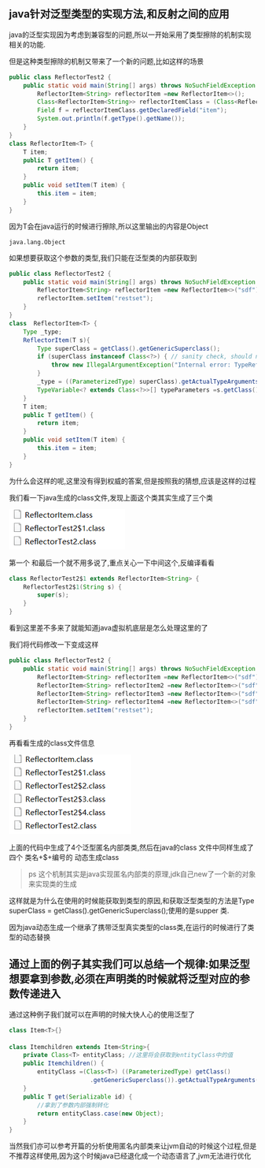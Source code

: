 
## java针对泛型类型的实现方法,和反射之间的应用

java的泛型实现因为考虑到兼容型的问题,所以一开始采用了类型擦除的机制实现相关的功能.

但是这种类型擦除的机制又带来了一个新的问题,比如这样的场景

```java
public class ReflectorTest2 {
    public static void main(String[] args) throws NoSuchFieldException {
        ReflectorItem<String> reflectorItem =new ReflectorItem<>();
        Class<ReflectorItem<String>> reflectorItemClass = (Class<ReflectorItem<String>>) reflectorItem.getClass();
        Field f = reflectorItemClass.getDeclaredField("item");
        System.out.println(f.getType().getName());
    }
}
class ReflectorItem<T> {
    T item;
    public T getItem() {
        return item;
    }
    public void setItem(T item) {
        this.item = item;
    }
}
```

因为T会在java运行的时候进行擦除,所以这里输出的内容是Object

```shell
java.lang.Object
```

如果想要获取这个参数的类型,我们只能在泛型类的内部获取到

```java
public class ReflectorTest2 {
    public static void main(String[] args) throws NoSuchFieldException {
        ReflectorItem<String> reflectorItem =new ReflectorItem<>("sdf"){};
        reflectorItem.setItem("restset");
    }
}
class  ReflectorItem<T> {
    Type _type;
    ReflectorItem(T s){
        Type superClass = getClass().getGenericSuperclass();
        if (superClass instanceof Class<?>) { // sanity check, should never happen
            throw new IllegalArgumentException("Internal error: TypeReference constructed without actual type information");
        }
        _type = ((ParameterizedType) superClass).getActualTypeArguments()[0];
        TypeVariable<? extends Class<?>>[] typeParameters =s.getClass().getTypeParameters();
    }
    T item;
    public T getItem() {
        return item;
    }
    public void setItem(T item) {
        this.item = item;
    }
}
```

为什么会这样的呢,这里没有得到权威的答案,但是按照我的猜想,应该是这样的过程

我们看一下java生成的class文件,发现上面这个类其实生成了三个类

![](blogimg/java/11.jpg)

第一个 和最后一个就不用多说了,重点关心一下中间这个,反编译看看

```java
class ReflectorTest2$1 extends ReflectorItem<String> {
    ReflectorTest2$1(String s) {
        super(s);
    }
}
```

看到这里差不多来了就能知道java虚拟机底层是怎么处理这里的了

我们将代码修改一下变成这样

```java
public class ReflectorTest2 {
    public static void main(String[] args) throws NoSuchFieldException {
        ReflectorItem<String> reflectorItem =new ReflectorItem<>("sdf"){};
        ReflectorItem<String> reflectorItem2 =new ReflectorItem<>("sdf"){};
        ReflectorItem<String> reflectorItem3 =new ReflectorItem<>("sdf"){};
        ReflectorItem<String> reflectorItem4 =new ReflectorItem<>("sdf"){};
        reflectorItem.setItem("restset");
    }
}
```

再看看生成的class文件信息

![](blogimg/java/12.jpg)

上面的代码中生成了4个泛型匿名内部类类,然后在java的class 文件中同样生成了四个 类名+$+编号的 动态生成class

>ps 这个机制其实是java实现匿名内部类的原理,jdk自己new了一个新的对象来实现类的生成

这样就是为什么在使用的时候能获取到类型的原因,和获取泛型类型的方法是Type superClass = getClass().getGenericSuperclass();使用的是supper 类.

因为java动态生成一个继承了携带泛型真实类型的class类,在运行的时候进行了类型的动态替换


## 通过上面的例子其实我们可以总结一个规律:如果泛型想要拿到参数,必须在声明类的时候就将泛型对应的参数传递进入

通过这种例子我们就可以在声明的时候大快人心的使用泛型了

```java
class Item<T>{}

class Itemchildren extends Item<String>{
    private Class<T> entityClass; //这里将会获取到entityClass中的值
    public Itemchildren() {
        entityClass =(Class<T>) ((ParameterizedType) getClass()
                       .getGenericSuperclass()).getActualTypeArguments()[0];
    }
    public T get(Serializable id) {
        //拿到了参数内部强制转化
        return entityClass.case(new Object);
    }
}
```

当然我们亦可以参考开篇的分析使用匿名内部类来让jvm自动的时候这个过程,但是不推荐这样使用,因为这个时候java已经退化成一个动态语言了,jvm无法进行优化
